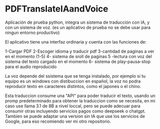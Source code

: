 # PDFTranslateIAandVoice
Aplicación de prueba python, integra un sistema de traducción con IA, y con un sistema de voz.
(es un aplicativo de prueba no se debe usar para ningun entorno productivo)


El aplicativo tiene una interfaz ordinaria y cuenta con las funciones de:

 1-Cargar PDF
 2-Escoger idioma y traducir pdf
 3-cantidad de paginas a ver en el momento (1-5)
 4- sistema de sroll de paginas
 5 -lectura con voz del sistema del texto cargado en el momento
 6- sistema de play-pausa-stop para el audio reproducido

La voz depende del ssistema que se tenga instalado, por ejemplo si tu equipo es un windows con distibuccion en español, la voz no podra reproducir texto en caracteres distintos, como el japones o el chino.

Esta traduccion consume una "API" para poder traducir el texto, usando un promp predeterminado para obtener la traduccion como se necesita, en mi caso use llama 3.1 de 8B a nivel loccal, pero se puede adecuar para consumir otras  incluyendo servicios pagos como deepseek o chatgpt.
Tambien se puede adaptar una version sin IA que use los servicios de Google, para eso recomiendo ver mi otro repositorio.

